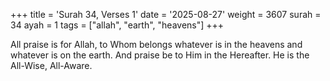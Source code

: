 +++
title = 'Surah 34, Verses 1'
date = '2025-08-27'
weight = 3607
surah = 34
ayah = 1
tags = ["allah", "earth", "heavens"]
+++

All praise is for Allah, to Whom belongs whatever is in the heavens and whatever is on the earth. And praise be to Him in the Hereafter. He is the All-Wise, All-Aware.